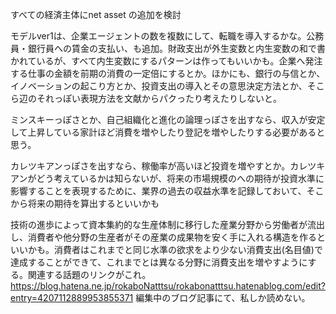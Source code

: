 すべての経済主体にnet asset の追加を検討

モデルver1は、企業エージェントの数を複数にして、転職を導入するかな。公務員・銀行員への賃金の支払い、も追加。財政支出が外生変数と内生変数の和で書かれているが、すべて内生変数にするパターンは作ってもいいかも。企業へ発注する仕事の金額を前期の消費の一定倍にするとか。ほかにも、銀行の与信とか、イノベーションの起こり方とか、投資支出の導入とその意思決定方法とか、そこら辺のそれっぽい表現方法を文献からパクったり考えたりしないと。

ミンスキーっぽさとか、自己組織化と進化の論理っぽさを出すなら、収入が安定して上昇している家計ほど消費を増やしたり登記を増やしたりする必要があると思う。

カレツキアンっぽさを出すなら、稼働率が高いほど投資を増やすとか。カレツキアンがどう考えているかは知らないが、将来の市場規模のへの期待が投資水準に影響することを表現するために、業界の過去の収益水準を記録しておいて、そこから将来の期待を算出するといいかも

技術の進歩によって資本集約的な生産体制に移行した産業分野から労働者が流出し、消費者や他分野の生産者がその産業の成果物を安く手に入れる構造を作るといいかも。消費者はこれまでと同じ水準の欲求をより少ない消費支出(名目値)で達成することができて、これまでとは異なる分野に消費支出を増やすようにする。関連する話題のリンクがこれ。
https://blog.hatena.ne.jp/rokaboNatttsu/rokabonatttsu.hatenablog.com/edit?entry=4207112889953855371
編集中のブログ記事にて、私しか読めない。